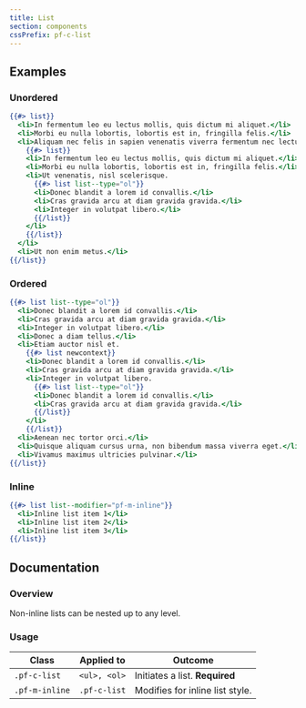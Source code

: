 ```yaml
---
title: List
section: components
cssPrefix: pf-c-list
---
```


## Examples
### Unordered
```hbs
{{#> list}}
  <li>In fermentum leo eu lectus mollis, quis dictum mi aliquet.</li>
  <li>Morbi eu nulla lobortis, lobortis est in, fringilla felis.</li>
  <li>Aliquam nec felis in sapien venenatis viverra fermentum nec lectus.
    {{#> list}}
    <li>In fermentum leo eu lectus mollis, quis dictum mi aliquet.</li>
    <li>Morbi eu nulla lobortis, lobortis est in, fringilla felis.</li>
    <li>Ut venenatis, nisl scelerisque.
      {{#> list list--type="ol"}}
      <li>Donec blandit a lorem id convallis.</li>
      <li>Cras gravida arcu at diam gravida gravida.</li>
      <li>Integer in volutpat libero.</li>
      {{/list}}
    </li>
    {{/list}}
  </li>
  <li>Ut non enim metus.</li>
{{/list}}
```

### Ordered
```hbs
{{#> list list--type="ol"}}
  <li>Donec blandit a lorem id convallis.</li>
  <li>Cras gravida arcu at diam gravida gravida.</li>
  <li>Integer in volutpat libero.</li>
  <li>Donec a diam tellus.</li>
  <li>Etiam auctor nisl et.
    {{#> list newcontext}}
    <li>Donec blandit a lorem id convallis.</li>
    <li>Cras gravida arcu at diam gravida gravida.</li>
    <li>Integer in volutpat libero.
      {{#> list list--type="ol"}}
      <li>Donec blandit a lorem id convallis.</li>
      <li>Cras gravida arcu at diam gravida gravida.</li>
      {{/list}}
    </li>
    {{/list}}
  <li>Aenean nec tortor orci.</li>
  <li>Quisque aliquam cursus urna, non bibendum massa viverra eget.</li>
  <li>Vivamus maximus ultricies pulvinar.</li>
{{/list}}
```

### Inline
```hbs
{{#> list list--modifier="pf-m-inline"}}
  <li>Inline list item 1</li>
  <li>Inline list item 2</li>
  <li>Inline list item 3</li>
{{/list}}
```

## Documentation
### Overview
Non-inline lists can be nested up to any level.

### Usage
| Class | Applied to | Outcome |
| -- | -- | -- |
| `.pf-c-list` | `<ul>, <ol>` | Initiates a list. **Required**  |
| `.pf-m-inline` | `.pf-c-list` |  Modifies for inline list style. |